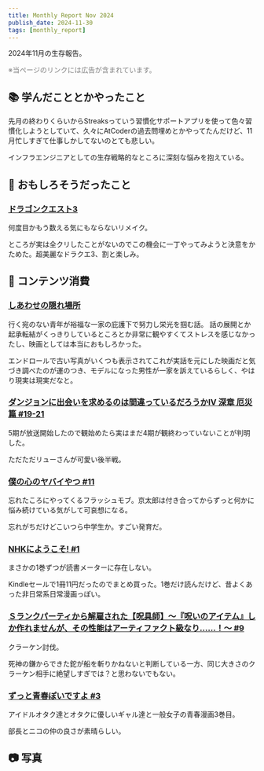 ```yaml
---
title: Monthly Report Nov 2024
publish_date: 2024-11-30
tags: [monthly_report]
---
```


2024年11月の生存報告。

<font color="gray">※当ページのリンクには広告が含まれています。</font>

## 📚 学んだこととかやったこと

先月の終わりくらいからStreaksっていう習慣化サポートアプリを使って色々習慣化しようとしていて、久々にAtCoderの過去問埋めとかやってたんだけど、11月忙しすぎて仕事しかしてないのとても悲しい。

インフラエンジニアとしての生存戦略的なところに深刻な悩みを抱えている。

## 🧐 おもしろそうだったこと

### [ドラゴンクエスト3](https://www.dragonquest.jp/roto-trilogy/dq3/)

何度目かもう数える気にもならないリメイク。

ところが実は全クリしたことがないのでこの機会に一丁やってみようと決意をかためた。超美麗なドラクエ3、割と楽しみ。

## 👾 コンテンツ消費

### [しあわせの隠れ場所](https://filmarks.com/movies/17148)

行く宛のない青年が裕福な一家の庇護下で努力し栄光を掴む話。
話の展開とか起承転結がくっきりしているところとか非常に観やすくてストレスを感じなかったし、映画としては本当におもしろかった。

エンドロールで古い写真がいくつも表示されてこれが実話を元にした映画だと気づき調べたのが運のつき、モデルになった男性が一家を訴えているらしく、やはり現実は現実だなと。

### [ダンジョンに出会いを求めるのは間違っているだろうかⅣ 深章 厄災篇 #19-21](https://annict.com/works/10107)

5期が放送開始したので観始めたら実はまだ4期が観終わっていないことが判明した。

ただただリューさんが可愛い後半戦。

### [僕の心のヤバイやつ #11](https://amzn.to/4fSfG2y)

忘れたころにやってくるフラッシュモブ。京太郎は付き合ってからずっと何かに悩み続けている気がして可哀想になる。

忘れがちだけどこいつら中学生か。すごい発育だ。

### [NHKにようこそ! #1](https://amzn.to/3Z9mfbu)

まさかの1巻ずつが読書メーターに存在しない。

Kindleセールで1冊11円だったのでまとめ買った。1巻だけ読んだけど、昔よくあった非日常系日常漫画っぽい。

### [Ｓランクパーティから解雇された【呪具師】～『呪いのアイテム』しか作れませんが、その性能はアーティファクト級なり……！～ #9](https://amzn.to/4fmB5kA)

クラーケン討伐。

死神の鎌からできた鉈が船を斬りかねないと判断している一方、同じ大きさのクラーケン相手に絶望しすぎでは？と思わないでもない。

### [ずっと青春ぽいですよ #3](https://amzn.to/4hTA6u4)

アイドルオタク達とオタクに優しいギャル達と一般女子の青春漫画3巻目。

部長とニコの仲の良さが素晴らしい。

## 📷 写真

